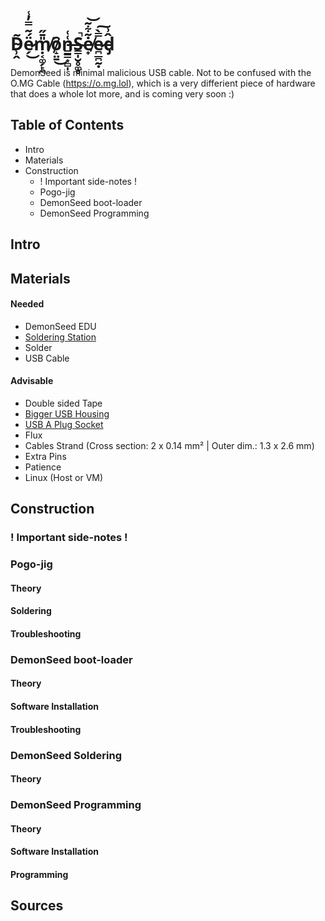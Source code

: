 
# D̴̹̭͂ë̷̗́̃̿̓̾͜ṃ̸͔͚̗̙̪̎̄̋ȏ̸̝̤̱͜n̶͇͇͙̻̩͑͑S̴̳̩̮̥͚̥̚ė̸̟̃͋͂͝e̷̪̲̪̰̣̿̀͠d̵̡̂͗

DemonSeed is minimal malicious USB cable. Not to be confused with the O.MG Cable (https://o.mg.lol), which is a very differient piece of hardware that does a whole lot more, and is coming very soon :)

## Table of Contents

+ Intro
+ Materials
+ Construction
  + ! Important side-notes !
  + Pogo-jig
  + DemonSeed boot-loader
  + DemonSeed Programming

## Intro



## Materials

#### Needed

+ DemonSeed EDU
+ [Soldering Station](https://www.conrad.com/p/toolcraft-st-100d-soldering-station-digital-100-w-150-up-to-450-c-soldering-tip-1561696)
+ Solder
+ USB Cable

#### Advisable

+ Double sided Tape
+ [Bigger USB Housing](https://www.conrad.com/p/hood-for-usb-b-connector-bend-relief-usb-b-hood-tru-components-content-1-pcs-1582493)
+ [USB A Plug Socket](https://www.conrad.com/p/usb-a-plug-socket-horizontal-mount-ds1098-bn0-connfly-content-1-pcs-1390130)
+ Flux
+ Cables Strand (Cross section: 2 x 0.14 mm² | Outer dim.: 1.3 x 2.6 mm)
+ Extra Pins
+ Patience
+ Linux (Host or VM)

## Construction

### ! Important side-notes !



### Pogo-jig

#### Theory



#### Soldering



#### Troubleshooting



### DemonSeed boot-loader

#### Theory



#### Software Installation

####  	

#### Troubleshooting



### DemonSeed Soldering

#### Theory





### DemonSeed Programming

#### Theory

#### Software Installation

#### Programming





## Sources
